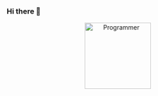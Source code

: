 ### Hi there 👋

<header align="center">
<div class="icon">
<img class="icons-item-page__image" alt="Programmer" src="https://www.reshot.com/preview-assets/icons/9HXN25LZVG/programmer-9HXN25LZVG.svg" width="150" height="150"></div>


<!--
**VasJeni/VasJeni** is a ✨ _special_ ✨ repository because its `README.md` (this file) appears on your GitHub profile.

Here are some ideas to get you started:

- 🔭 I’m currently working on ...
- 🌱 I’m currently learning ...
- 👯 I’m looking to collaborate on ...
- 🤔 I’m looking for help with ...
- 💬 Ask me about ...
- 📫 How to reach me: ...
- 😄 Pronouns: ...
- ⚡ Fun fact: ...
-->

